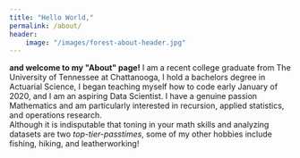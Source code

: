 ```yaml
---
title: "Hello World,"
permalink: /about/
header:
    image: "/images/forest-about-header.jpg"
---
```


**and welcome to my "About" page!** I am a recent college graduate from The University of Tennessee at Chattanooga, I hold a bachelors degree in Actuarial Science, I began teaching myself how to code early January of 2020, and I am an aspiring Data Scientist. I have a genuine passion Mathematics and am particularly interested in recursion, applied statistics, and operations research.  
Although it is indisputable that toning in your math skills and analyzing datasets are two *top-tier-passtimes*, some of my other hobbies include fishing, hiking, and leatherworking!